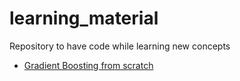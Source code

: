 # learning_material
Repository to have code while learning new concepts

* [Gradient Boosting from scratch](https://medium.com/mlreview/gradient-boosting-from-scratch-1e317ae4587d)